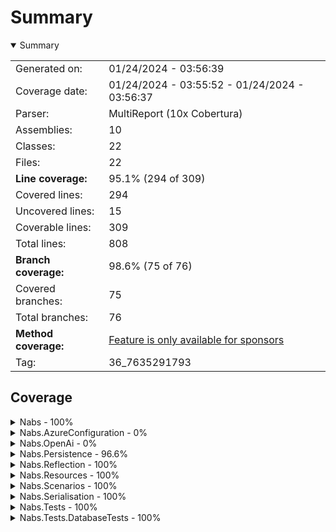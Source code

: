 # Summary
<details open><summary>Summary</summary>

|||
|:---|:---|
| Generated on: | 01/24/2024 - 03:56:39 |
| Coverage date: | 01/24/2024 - 03:55:52 - 01/24/2024 - 03:56:37 |
| Parser: | MultiReport (10x Cobertura) |
| Assemblies: | 10 |
| Classes: | 22 |
| Files: | 22 |
| **Line coverage:** | 95.1% (294 of 309) |
| Covered lines: | 294 |
| Uncovered lines: | 15 |
| Coverable lines: | 309 |
| Total lines: | 808 |
| **Branch coverage:** | 98.6% (75 of 76) |
| Covered branches: | 75 |
| Total branches: | 76 |
| **Method coverage:** | [Feature is only available for sponsors](https://reportgenerator.io/pro) |
| Tag: | 36_7635291793 |

</details>

## Coverage
<details><summary>Nabs - 100%</summary>

|**Name**|**Line**|**Branch**|
|:---|---:|---:|
|**Nabs**|**100%**|**100%**|
|Nabs.ValueObject`1|100%|100%|

</details>
<details><summary>Nabs.AzureConfiguration - 0%</summary>

|**Name**|**Line**|**Branch**|
|:---|---:|---:|
|**Nabs.AzureConfiguration**|**0%**|****|
|Nabs.AzureConfiguration.DependencyInversionExtensions|0%||

</details>
<details><summary>Nabs.OpenAi - 0%</summary>

|**Name**|**Line**|**Branch**|
|:---|---:|---:|
|**Nabs.OpenAi**|**0%**|****|
|Nabs.OpenAi.OpenAiApiClient|0%||

</details>
<details><summary>Nabs.Persistence - 96.6%</summary>

|**Name**|**Line**|**Branch**|
|:---|---:|---:|
|**Nabs.Persistence**|**96.6%**|**95.4%**|
|Nabs.Persistence.BaseDbContext|100%||
|Nabs.Persistence.DependencyInversionExtensions|100%||
|Nabs.Persistence.TenantableDbContext`1|100%|100%|
|Nabs.Persistence.TenantableDbContextFactory`1|87.5%|75%|
|Nabs.Persistence.TenantQueryExtensions|100%||

</details>
<details><summary>Nabs.Reflection - 100%</summary>

|**Name**|**Line**|**Branch**|
|:---|---:|---:|
|**Nabs.Reflection**|**100%**|**100%**|
|Nabs.Reflection.ReflectionExtensions|100%|100%|

</details>
<details><summary>Nabs.Resources - 100%</summary>

|**Name**|**Line**|**Branch**|
|:---|---:|---:|
|**Nabs.Resources**|**100%**|**100%**|
|Nabs.Resources.EmbeddedResourceLoader|100%|100%|

</details>
<details><summary>Nabs.Scenarios - 100%</summary>

|**Name**|**Line**|**Branch**|
|:---|---:|---:|
|**Nabs.Scenarios**|**100%**|**100%**|
|Nabs.Scenarios.ApplicationContext|100%||
|Nabs.Scenarios.TenantId|100%|100%|

</details>
<details><summary>Nabs.Serialisation - 100%</summary>

|**Name**|**Line**|**Branch**|
|:---|---:|---:|
|**Nabs.Serialisation**|**100%**|**100%**|
|Nabs.Serialisation.DefaultJsonSerializer|100%||
|Nabs.Serialisation.GlobalSettings|100%|100%|

</details>
<details><summary>Nabs.Tests - 100%</summary>

|**Name**|**Line**|**Branch**|
|:---|---:|---:|
|**Nabs.Tests**|**100%**|**100%**|
|Nabs.Tests.Fixtures.ConfigurationTestFixtureBase|100%||
|Nabs.Tests.Fixtures.SimpleTestFixture|100%||
|Nabs.Tests.Fixtures.TestFixtureBase|100%||
|Nabs.Tests.FixtureTestBase`1|100%||
|Nabs.Tests.LoadEnumerableFromJsonDataAttribute`1|100%|100%|
|Nabs.Tests.LoadFromCsvDataAttribute`1|100%|100%|

</details>
<details><summary>Nabs.Tests.DatabaseTests - 100%</summary>

|**Name**|**Line**|**Branch**|
|:---|---:|---:|
|**Nabs.Tests.DatabaseTests**|**100%**|****|
|Nabs.Tests.DatabaseTests.DatabaseFixtureBase|100%||
|Nabs.Tests.DatabaseTests.DatabaseTestBase`1|100%||

</details>
